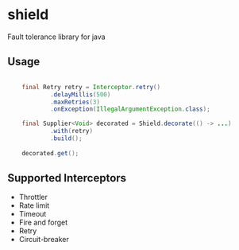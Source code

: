 # shield

Fault tolerance library for java

## Usage

```java

    final Retry retry = Interceptor.retry()
            .delayMillis(500)
            .maxRetries(3)
            .onException(IllegalArgumentException.class);

    final Supplier<Void> decorated = Shield.decorate(() -> ...)
            .with(retry)
            .build();
    
    decorated.get();
```

## Supported Interceptors

* Throttler
* Rate limit
* Timeout
* Fire and forget
* Retry
* Circuit-breaker

